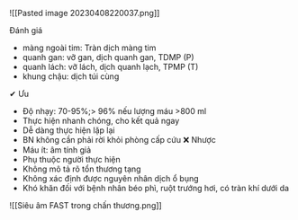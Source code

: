 ![[Pasted image 20230408220037.png]]

Đánh giá
- màng ngoài tim: Tràn dịch màng tim
- quanh gan: vỡ gan, dịch quanh gan, TDMP (P)
- quanh lách: vỡ lách, dịch quanh lạch, TPMP (T)
- khung chậu: dịch túi cùng


✔ Ưu
- Độ nhạy: 70-95%;> 96% nếu lượng máu >800 ml
- Thực hiện nhanh chóng, cho kết quả ngay
- Dễ dàng thực hiện lặp lại
- BN không cần phải rời khỏi phòng cấp cứu
❌ Nhược
- Máu ít: âm tính giả
- Phụ thuộc người thực hiện
- Không mô tả rõ tổn thương tạng
- Không xác định được nguyên nhân dịch ổ bụng
- Khó khăn đối với bệnh nhân béo phì, ruột trướng hơi, có tràn khí dưới da

![[Siêu âm FAST trong chấn thương.png]]